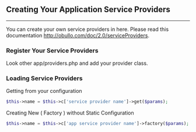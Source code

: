 
## Creating Your Application Service Providers

------

You can create your own service providers in here. Please read this documentation http://obullo.com/doc/2.0/serviceProviders.


### Register Your Service Providers

Look other app/providers.php and add your provider class.



### Loading Service Providers

Getting from your configuration

```php
$this->name = $this->c['service provider name']->get($params);
```

Creating New ( Factory ) without Static Configuration

```php
$this->name = $this->c['app service provider name']->factory($params);
```

